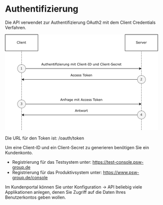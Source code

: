 # Authentifizierung

Die API verwendet zur Authentifizierung OAuth2 mit dem Client Credentials Verfahren.
 
![](images/oauth2.png)

Die URL für den Token ist: /oauth/token
 
Um eine Client-ID und ein Client-Secret zu generieren benötigen Sie ein Kundenkonto. 

- Registrierung für das Testsystem unter: https://test-console.psw-group.de
- Registrierung für das Produktivsystem unter: https://www.psw-group.de/console

Im Kundenportal können Sie unter Konfiguration -> API beliebig viele Applikationen anlegen, denen Sie Zugriff auf die Daten Ihres Benutzerkontos geben wollen.

 
